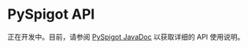 # PySpigot API

正在开发中。目前，请参阅 [PySpigot JavaDoc](https://javadocs.magicmq.dev/pyspigot/) 以获取详细的 API 使用说明。
